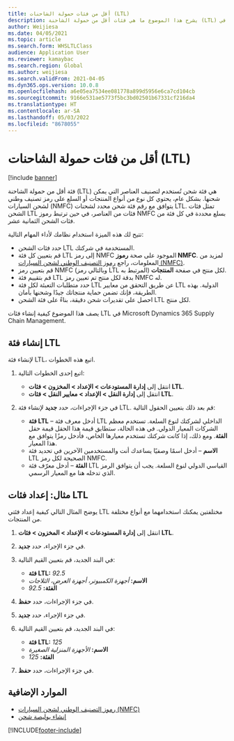 ```yaml
---
title: أقل من فئات حمولة الشاحنات (LTL)
description: يشرح هذا الموضوع ما هي فئات أقل من حمولة الشاحنة (LTL) ويصف كيفية إعدادها في Microsoft Dynamics 365 Supply Chain Management.
author: Weijiesa
ms.date: 04/05/2021
ms.topic: article
ms.search.form: WHSLTLClass
audience: Application User
ms.reviewer: kamaybac
ms.search.region: Global
ms.author: weijiesa
ms.search.validFrom: 2021-04-05
ms.dyn365.ops.version: 10.0.8
ms.openlocfilehash: a6e05ea7534ee081778a899d5956e6ca7cd104cb
ms.sourcegitcommit: 9166e531ae5773f5bc3bd02501b67331cf216da4
ms.translationtype: HT
ms.contentlocale: ar-SA
ms.lasthandoff: 05/03/2022
ms.locfileid: "8678055"
---
```

# <a name="less-than-truckload-ltl-classes"></a>أقل من فئات حمولة الشاحنات (LTL)

[!include [banner](../includes/banner.md)]

فئة أقل من حمولة الشاحنة (LTL) هي فئة شحن تُستخدم لتصنيف العناصر التي يمكن شحنها. بشكل عام، يحتوي كل نوع من أنواع المنتجات أو السلع على رمز تصنيف وطني لشحن السيارات (NMFC) يتوافق مع رقم فئة شحن محدد لشحنات LTL. تمثل فئات الشحن LTL فئات من العناصر، في حين ترتبط رموز NMFC بسلع محددة في كل فئة من فئات الشحن الثمانية عشر.

تتيح لك هذه الميزة استخدام نظامك لأداء المهام التالية:

- حدد فئات الشحن LTL المستخدمة في شركتك.
- قم بتعيين كل فئة LTL إلى رمز NMFC الموجود على صحة **رموز NMFC**. لمزيد من المعلومات، راجع [رموز التصنيف الوطني لشحن السيارات (NMFC)](nmfc-codes.md).
- قم بتعيين رمز NMFC (وبالتالي رمز LTL المرتبط به) لكل منتج في صفحة **المنتجات**.
- قم بتقييم فئة LTL بدقة لكل منتج تم تعيين رمز NMFC له.
- حدد متطلبات التعبئة لكل فئة LTL عن طريق التحقق من معايير LTL الدولية. بهذه الطريقة، فإنك تضمن حماية منتجاتك جيدًا وشحنها بأمان.
- احصل على تقديرات شحن دقيقة، بناءً على فئة الشحن LTL لكل منتج.

يصف هذا الموضوع كيفية إنشاء فئات LTL في Microsoft Dynamics 365 Supply Chain Management.

## <a name="create-an-ltl-class"></a>إنشاء فئة LTL

لإنشاء فئة LTL، اتبع هذه الخطوات.

1. اتبع إحدى الخطوات التالية:

    - انتقل إلى **إدارة المستودعات \> الإعداد \> المخزون \> فئات LTL**.
    - انتقل إلى **إدارة النقل \> الإعداد \> معايير النقل \> فئات LTL**.

2. في جزء الإجراءات، حدد **جديد** لإنشاء فئة LTL. قم بعد ذلك بتعيين الحقول التالية:

    - **فئة LTL** – أدخل معرف فئة LTL الداخلي لشركتك لنوع السلعة. تستخدم معظم الشركات المعيار الدولي. في هذه الحالة، ستطابق قيمة هذا الحقل قيمة حقل **الفئة**. ومع ذلك، إذا كانت شركتك تستخدم معيارها الخاص، فأدخل رمزًا يتوافق مع هذا المعيار.
    - **الاسم** – أدخل اسمًا وصفيًا يساعدك أنت والمستخدمين الآخرين في تحديد فئة LTL الصحيحة لكل رمز NMFC.
    - **الفئة** – أدخل معرّف فئة LTL القياسي الدولي لنوع السلعة. يجب أن يتوافق الرمز الذي تدخله هنا مع المعيار الرسمي.

## <a name="example-set-up-ltl-classes"></a>مثال: إعداد فئات LTL

يوضح المثال التالي كيفية إعداد فئتي LTL مختلفتين يمكنك استخدامهما مع أنواع مختلفة من المنتجات.

1. انتقل إلى **إدارة المستودعات \> الإعداد \> المخزون \> فئات LTL**.
1. في جزء الإجراء، حدد **جديد**.
1. في البند الجديد، قم بتعيين القيم التالية:

    - **فئة LTL:** *92.5*
    - **الاسم:** *أجهزة الكمبيوتر، أجهزة العرض، الثلاجات*
    - **الفئة:** *92.5*

1. في جزء الإجراءات، حدد **حفظ**.
1. في جزء الإجراء، حدد **جديد**.
1. في البند الجديد، قم بتعيين القيم التالية:

    - **فئة LTL:** *125*
    - **الاسم:** *الأجهزة المنزلية الصغيرة*
    - **الفئة:** *125*

1. في جزء الإجراءات، حدد **حفظ**.

## <a name="additional-resources"></a>الموارد الإضافية

- [رموز التصنيف الوطني لشحن السيارات (NMFC)](nmfc-codes.md)
- [إنشاء بوليصة شحن](create-bill-of-lading.md)

[!INCLUDE[footer-include](../../includes/footer-banner.md)]
